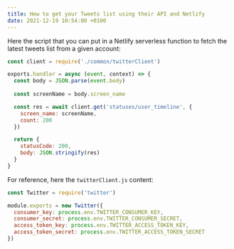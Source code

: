 ```yaml
---
title: How to get your Tweets list using their API and Netlify
date: 2021-12-19 10:54:00 +0100
---
```




Here the script that you can put in a Netlify serverless function to fetch the latest tweets list from a given account:

```js
const client = require('./common/twitterClient')

exports.handler = async (event, context) => {
  const body = JSON.parse(event.body)
  
  const screenName = body.screen_name

  const res = await client.get('statuses/user_timeline', { 
    screen_name: screenName, 
    count: 200 
  })

  return {
    statusCode: 200,
    body: JSON.stringify(res)
  }
}

```

For reference, here the `twitterClient.js` content:

```js
const Twitter = require('twitter')

module.exports = new Twitter({
  consumer_key: process.env.TWITTER_CONSUMER_KEY,
  consumer_secret: process.env.TWITTER_CONSUMER_SECRET,
  access_token_key: process.env.TWITTER_ACCESS_TOKEN_KEY,
  access_token_secret: process.env.TWITTER_ACCESS_TOKEN_SECRET
})
```

